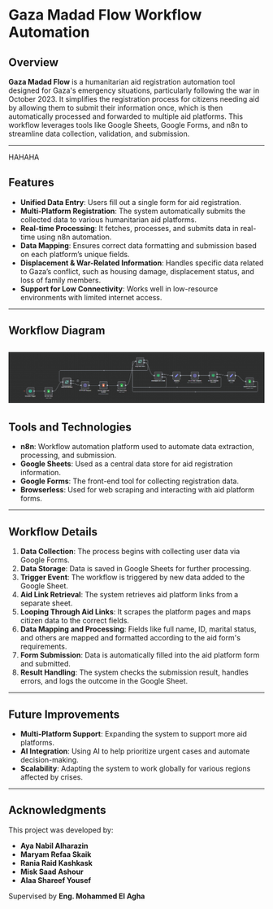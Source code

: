 # Gaza Madad Flow Workflow Automation

## Overview

**Gaza Madad Flow** is a humanitarian aid registration automation tool designed for Gaza's emergency situations, particularly following the war in October 2023. It simplifies the registration process for citizens needing aid by allowing them to submit their information once, which is then automatically processed and forwarded to multiple aid platforms. This workflow leverages tools like Google Sheets, Google Forms, and n8n to streamline data collection, validation, and submission.

---
HAHAHA
## Features

- **Unified Data Entry**: Users fill out a single form for aid registration.
- **Multi-Platform Registration**: The system automatically submits the collected data to various humanitarian aid platforms.
- **Real-time Processing**: It fetches, processes, and submits data in real-time using n8n automation.
- **Data Mapping**: Ensures correct data formatting and submission based on each platform’s unique fields.
- **Displacement & War-Related Information**: Handles specific data related to Gaza’s conflict, such as housing damage, displacement status, and loss of family members.
- **Support for Low Connectivity**: Works well in low-resource environments with limited internet access.

---

## Workflow Diagram

![Workflow Diagram](img/screenShot.png)
---

## Tools and Technologies

- **n8n**: Workflow automation platform used to automate data extraction, processing, and submission.
- **Google Sheets**: Used as a central data store for aid registration information.
- **Google Forms**: The front-end tool for collecting registration data.
- **Browserless**: Used for web scraping and interacting with aid platform forms.

---

## Workflow Details

1. **Data Collection**: The process begins with collecting user data via Google Forms.
2. **Data Storage**: Data is saved in Google Sheets for further processing.
3. **Trigger Event**: The workflow is triggered by new data added to the Google Sheet.
4. **Aid Link Retrieval**: The system retrieves aid platform links from a separate sheet.
5. **Looping Through Aid Links**: It scrapes the platform pages and maps citizen data to the correct fields.
6. **Data Mapping and Processing**: Fields like full name, ID, marital status, and others are mapped and formatted according to the aid form's requirements.
7. **Form Submission**: Data is automatically filled into the aid platform form and submitted.
8. **Result Handling**: The system checks the submission result, handles errors, and logs the outcome in the Google Sheet.

---

## Future Improvements

- **Multi-Platform Support**: Expanding the system to support more aid platforms.
- **AI Integration**: Using AI to help prioritize urgent cases and automate decision-making.
- **Scalability**: Adapting the system to work globally for various regions affected by crises.

---

## Acknowledgments

This project was developed by:
- **Aya Nabil Alharazin**
- **Maryam Refaa Skaik**
- **Rania Raid Kashkask**
- **Misk Saad Ashour**
- **Alaa Shareef Yousef**

Supervised by **Eng. Mohammed El Agha**
